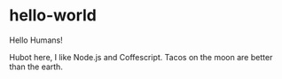 # hello-world
Hello Humans!

Hubot here, I like Node.js and Coffescript.
Tacos on the moon are better than the earth.
